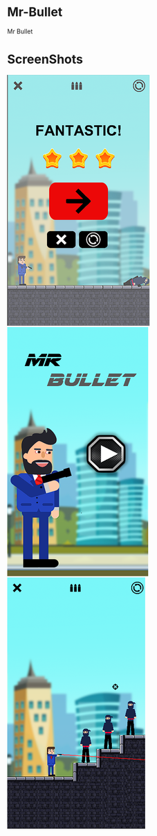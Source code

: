 # Mr-Bullet
Mr Bullet



# ScreenShots
![ScreenShot](https://github.com/BerkEncami/Mr-Bullet/blob/main/ScreenShot/1.png)
![ScreenShot](https://github.com/BerkEncami/Mr-Bullet/blob/main/ScreenShot/2.png)
![ScreenShot](https://github.com/BerkEncami/Mr-Bullet/blob/main/ScreenShot/3.png)

